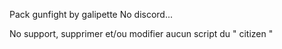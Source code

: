 Pack gunfight by galipette No discord...

No support, supprimer et/ou modifier aucun script du " citizen " 
